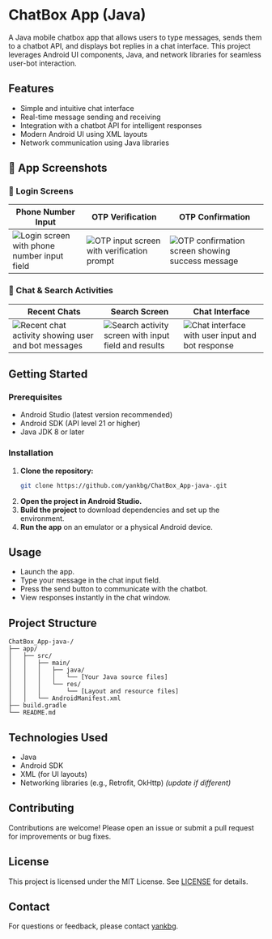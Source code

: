 # ChatBox App (Java)

A Java mobile chatbox app that allows users to type messages, sends them to a chatbot API, and displays bot replies in a chat interface. This project leverages Android UI components, Java, and network libraries for seamless user-bot interaction.

## Features

- Simple and intuitive chat interface
- Real-time message sending and receiving
- Integration with a chatbot API for intelligent responses
- Modern Android UI using XML layouts
- Network communication using Java libraries

## 📸 App Screenshots

### 🔐 Login Screens

| Phone Number Input | OTP Verification | OTP Confirmation |
|--------------------|------------------|------------------|
| ![Login screen with phone number input field](https://github.com/user-attachments/assets/5c10c23c-0620-430e-be11-e3816fd74025) | ![OTP input screen with verification prompt](https://github.com/user-attachments/assets/39fce95a-0777-48c0-bb88-d6b841215cd5) | ![OTP confirmation screen showing success message](https://github.com/user-attachments/assets/4d80919a-5c26-4dff-9ab3-bd205dc0e889) |

### 💬 Chat & Search Activities

| Recent Chats | Search Screen | Chat Interface |
|--------------|---------------|----------------|
| ![Recent chat activity showing user and bot messages](https://github.com/user-attachments/assets/bc98ac98-d956-4991-b19a-d3ba8d335b88) | ![Search activity screen with input field and results](https://github.com/user-attachments/assets/ce381c48-3573-4eb0-b745-6709a45be9d4) | ![Chat interface with user input and bot response](https://github.com/user-attachments/assets/f9a92411-55ce-4b4e-ac92-cade81276005) |
## Getting Started

### Prerequisites

- Android Studio (latest version recommended)
- Android SDK (API level 21 or higher)
- Java JDK 8 or later

### Installation

1. **Clone the repository:**
   ```bash
   git clone https://github.com/yankbg/ChatBox_App-java-.git
   ```
2. **Open the project in Android Studio.**
3. **Build the project** to download dependencies and set up the environment.
4. **Run the app** on an emulator or a physical Android device.

## Usage

- Launch the app.
- Type your message in the chat input field.
- Press the send button to communicate with the chatbot.
- View responses instantly in the chat window.

## Project Structure

```
ChatBox_App-java-/
├── app/
│   ├── src/
│   │   ├── main/
│   │   │   ├── java/
│   │   │   │   └── [Your Java source files]
│   │   │   └── res/
│   │   │       └── [Layout and resource files]
│   │   └── AndroidManifest.xml
├── build.gradle
└── README.md
```

## Technologies Used

- Java
- Android SDK
- XML (for UI layouts)
- Networking libraries (e.g., Retrofit, OkHttp) *(update if different)*

## Contributing

Contributions are welcome! Please open an issue or submit a pull request for improvements or bug fixes.

## License

This project is licensed under the MIT License. See [LICENSE](LICENSE) for details.

## Contact

For questions or feedback, please contact [yankbg](https://github.com/yankbg).








